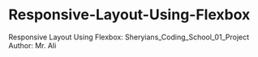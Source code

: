 # Responsive-Layout-Using-Flexbox
Responsive Layout Using Flexbox: Sheryians_Coding_School_01_Project
Author: Mr. Ali
